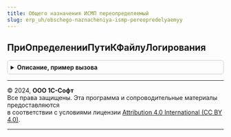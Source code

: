 ```yaml
---
title: Общего назначения ИСМП переопределяемый
slug: erp_uh/obschego-naznacheniya-ismp-pereopredelyaemyy
---
```



## ПриОпределенииПутиКФайлуЛогирования
<details style="margin: 1em 0; padding: 0.5em; border: 1px solid #ccc; border-radius: 6px;">

<summary style="font-weight: bold; cursor: pointer;">Описание, пример вызова</summary>

```bsl

// Определяет путь дополнительного файда лога.
//
// Параметры:
//  ПутьКФайлу - Строка - Путь к файлу
Процедура ПриОпределенииПутиКФайлуЛогирования(ПутьКФайлу) Экспорт
```

Пример вызова
```bsl
ОбщегоНазначенияИСМППереопределяемый.ПриОпределенииПутиКФайлуЛогирования(ПутьКФайлу) 
```
</details>

---

© 2024, **ООО 1С-Софт**  
Все права защищены. Эта программа и сопроводительные материалы предоставляются  
в соответствии с условиями лицензии [Attribution 4.0 International (CC BY 4.0)](https://creativecommons.org/licenses/by/4.0/legalcode).

---
